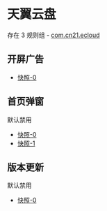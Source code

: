 # 天翼云盘

存在 3 规则组 - [com.cn21.ecloud](/src/apps/com.cn21.ecloud.ts)

## 开屏广告

- [快照-0](https://i.gkd.li/import/12865351)

## 首页弹窗

默认禁用

- [快照-0](https://i.gkd.li/import/12865481)
- [快照-1](https://i.gkd.li/import/12865488)

## 版本更新

默认禁用

- [快照-0](https://i.gkd.li/import/13399488)
